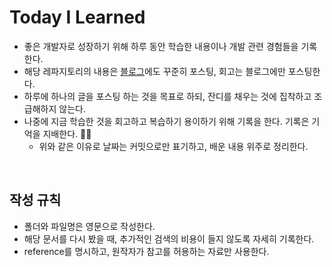 # Today I Learned
- 좋은 개발자로 성장하기 위해 하루 동안 학습한 내용이나 개발 관련 경험들을 기록한다.
- 해당 레파지토리의 내용은 [블로그](https://yezaneeworld.tistory.com/)에도 꾸준히 포스팅, 회고는 블로그에만 포스팅한다.
- 하루에 하나의 글을 포스팅 하는 것을 목표로 하되, 잔디를 채우는 것에 집착하고 조급해하지 않는다.
- 나중에 지금 학습한 것을 회고하고 복습하기 용이하기 위해 기록을 한다. 기록은 기억을 지배한다. ✍🏻
  - 위와 같은 이유로 날짜는 커밋으로만 표기하고, 배운 내용 위주로 정리한다.

</br>

 ## 작성 규칙
- 폴더와 파일명은 영문으로 작성한다.
- 해당 문서를 다시 봤을 때, 추가적인 검색의 비용이 들지 않도록 자세히 기록한다.
- reference를 명시하고, 원작자가 참고를 허용하는 자료만 사용한다.
  

